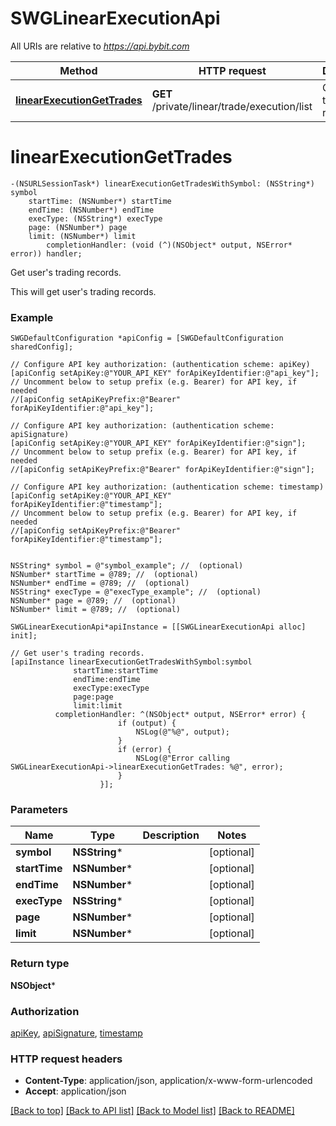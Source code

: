 # SWGLinearExecutionApi

All URIs are relative to *https://api.bybit.com*

Method | HTTP request | Description
------------- | ------------- | -------------
[**linearExecutionGetTrades**](SWGLinearExecutionApi.md#linearexecutiongettrades) | **GET** /private/linear/trade/execution/list | Get user&#39;s trading records.


# **linearExecutionGetTrades**
```objc
-(NSURLSessionTask*) linearExecutionGetTradesWithSymbol: (NSString*) symbol
    startTime: (NSNumber*) startTime
    endTime: (NSNumber*) endTime
    execType: (NSString*) execType
    page: (NSNumber*) page
    limit: (NSNumber*) limit
        completionHandler: (void (^)(NSObject* output, NSError* error)) handler;
```

Get user's trading records.

This will get user's trading records.

### Example 
```objc
SWGDefaultConfiguration *apiConfig = [SWGDefaultConfiguration sharedConfig];

// Configure API key authorization: (authentication scheme: apiKey)
[apiConfig setApiKey:@"YOUR_API_KEY" forApiKeyIdentifier:@"api_key"];
// Uncomment below to setup prefix (e.g. Bearer) for API key, if needed
//[apiConfig setApiKeyPrefix:@"Bearer" forApiKeyIdentifier:@"api_key"];

// Configure API key authorization: (authentication scheme: apiSignature)
[apiConfig setApiKey:@"YOUR_API_KEY" forApiKeyIdentifier:@"sign"];
// Uncomment below to setup prefix (e.g. Bearer) for API key, if needed
//[apiConfig setApiKeyPrefix:@"Bearer" forApiKeyIdentifier:@"sign"];

// Configure API key authorization: (authentication scheme: timestamp)
[apiConfig setApiKey:@"YOUR_API_KEY" forApiKeyIdentifier:@"timestamp"];
// Uncomment below to setup prefix (e.g. Bearer) for API key, if needed
//[apiConfig setApiKeyPrefix:@"Bearer" forApiKeyIdentifier:@"timestamp"];


NSString* symbol = @"symbol_example"; //  (optional)
NSNumber* startTime = @789; //  (optional)
NSNumber* endTime = @789; //  (optional)
NSString* execType = @"execType_example"; //  (optional)
NSNumber* page = @789; //  (optional)
NSNumber* limit = @789; //  (optional)

SWGLinearExecutionApi*apiInstance = [[SWGLinearExecutionApi alloc] init];

// Get user's trading records.
[apiInstance linearExecutionGetTradesWithSymbol:symbol
              startTime:startTime
              endTime:endTime
              execType:execType
              page:page
              limit:limit
          completionHandler: ^(NSObject* output, NSError* error) {
                        if (output) {
                            NSLog(@"%@", output);
                        }
                        if (error) {
                            NSLog(@"Error calling SWGLinearExecutionApi->linearExecutionGetTrades: %@", error);
                        }
                    }];
```

### Parameters

Name | Type | Description  | Notes
------------- | ------------- | ------------- | -------------
 **symbol** | **NSString***|  | [optional] 
 **startTime** | **NSNumber***|  | [optional] 
 **endTime** | **NSNumber***|  | [optional] 
 **execType** | **NSString***|  | [optional] 
 **page** | **NSNumber***|  | [optional] 
 **limit** | **NSNumber***|  | [optional] 

### Return type

**NSObject***

### Authorization

[apiKey](../README.md#apiKey), [apiSignature](../README.md#apiSignature), [timestamp](../README.md#timestamp)

### HTTP request headers

 - **Content-Type**: application/json, application/x-www-form-urlencoded
 - **Accept**: application/json

[[Back to top]](#) [[Back to API list]](../README.md#documentation-for-api-endpoints) [[Back to Model list]](../README.md#documentation-for-models) [[Back to README]](../README.md)

